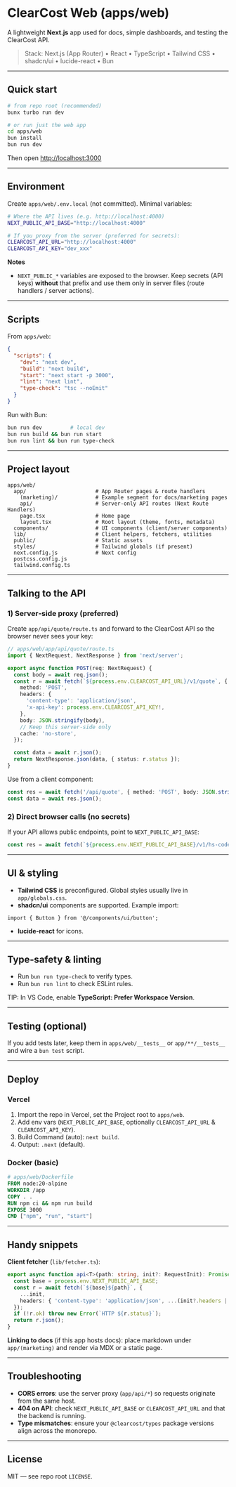 # ClearCost Web (apps/web)

A lightweight **Next.js** app used for docs, simple dashboards, and testing the ClearCost API.

> Stack: Next.js (App Router) • React • TypeScript • Tailwind CSS • shadcn/ui • lucide-react • Bun

---

## Quick start

```bash
# from repo root (recommended)
bunx turbo run dev

# or run just the web app
cd apps/web
bun install
bun run dev
```

Then open [http://localhost:3000](http://localhost:3000)

---

## Environment

Create `apps/web/.env.local` (not committed). Minimal variables:

```bash
# Where the API lives (e.g. http://localhost:4000)
NEXT_PUBLIC_API_BASE="http://localhost:4000"

# If you proxy from the server (preferred for secrets):
CLEARCOST_API_URL="http://localhost:4000"
CLEARCOST_API_KEY="dev_xxx"
```

**Notes**

- `NEXT_PUBLIC_*` variables are exposed to the browser. Keep secrets (API keys) **without** that prefix and use them
  only in server files (route handlers / server actions).

---

## Scripts

From `apps/web`:

```json
{
  "scripts": {
    "dev": "next dev",
    "build": "next build",
    "start": "next start -p 3000",
    "lint": "next lint",
    "type-check": "tsc --noEmit"
  }
}
```

Run with Bun:

```bash
bun run dev         # local dev
bun run build && bun run start
bun run lint && bun run type-check
```

---

## Project layout

```
apps/web/
  app/                      # App Router pages & route handlers
    (marketing)/            # Example segment for docs/marketing pages
    api/                    # Server-only API routes (Next Route Handlers)
    page.tsx                # Home page
    layout.tsx              # Root layout (theme, fonts, metadata)
  components/               # UI components (client/server components)
  lib/                      # Client helpers, fetchers, utilities
  public/                   # Static assets
  styles/                   # Tailwind globals (if present)
  next.config.js            # Next config
  postcss.config.js
  tailwind.config.ts
```

---

## Talking to the API

### 1) Server‑side proxy (preferred)

Create `app/api/quote/route.ts` and forward to the ClearCost API so the browser never sees your key:

```ts
// apps/web/app/api/quote/route.ts
import { NextRequest, NextResponse } from 'next/server';

export async function POST(req: NextRequest) {
  const body = await req.json();
  const r = await fetch(`${process.env.CLEARCOST_API_URL}/v1/quote`, {
    method: 'POST',
    headers: {
      'content-type': 'application/json',
      'x-api-key': process.env.CLEARCOST_API_KEY!,
    },
    body: JSON.stringify(body),
    // Keep this server-side only
    cache: 'no-store',
  });

  const data = await r.json();
  return NextResponse.json(data, { status: r.status });
}
```

Use from a client component:

```ts
const res = await fetch('/api/quote', { method: 'POST', body: JSON.stringify(input) });
const data = await res.json();
```

### 2) Direct browser calls (no secrets)

If your API allows public endpoints, point to `NEXT_PUBLIC_API_BASE`:

```ts
const res = await fetch(`${process.env.NEXT_PUBLIC_API_BASE}/v1/hs-codes/search?query=violin`);
```

---

## UI & styling

- **Tailwind CSS** is preconfigured. Global styles usually live in `app/globals.css`.
- **shadcn/ui** components are supported. Example import:

```tsx
import { Button } from '@/components/ui/button';
```

- **lucide-react** for icons.

---

## Type‑safety & linting

- Run `bun run type-check` to verify types.
- Run `bun run lint` to check ESLint rules.

TIP: In VS Code, enable **TypeScript: Prefer Workspace Version**.

---

## Testing (optional)

If you add tests later, keep them in `apps/web/__tests__` or `app/**/__tests__` and wire a `bun test` script.

---

## Deploy

### Vercel

1. Import the repo in Vercel, set the Project root to `apps/web`.
2. Add env vars (`NEXT_PUBLIC_API_BASE`, optionally `CLEARCOST_API_URL` & `CLEARCOST_API_KEY`).
3. Build Command (auto): `next build`.
4. Output: `.next` (default).

### Docker (basic)

```Dockerfile
# apps/web/Dockerfile
FROM node:20-alpine
WORKDIR /app
COPY . .
RUN npm ci && npm run build
EXPOSE 3000
CMD ["npm", "run", "start"]
```

---

## Handy snippets

**Client fetcher** (`lib/fetcher.ts`):

```ts
export async function api<T>(path: string, init?: RequestInit): Promise<T> {
  const base = process.env.NEXT_PUBLIC_API_BASE;
  const r = await fetch(`${base}${path}`, {
    ...init,
    headers: { 'content-type': 'application/json', ...(init?.headers || {}) },
  });
  if (!r.ok) throw new Error(`HTTP ${r.status}`);
  return r.json();
}
```

**Linking to docs** (if this app hosts docs): place markdown under `app/(marketing)` and render via MDX or a static
page.

---

## Troubleshooting

- **CORS errors**: use the server proxy (`app/api/*`) so requests originate from the same host.
- **404 on API**: check `NEXT_PUBLIC_API_BASE` or `CLEARCOST_API_URL` and that the backend is running.
- **Type mismatches**: ensure your `@clearcost/types` package versions align across the monorepo.

---

## License

MIT — see repo root `LICENSE`.
